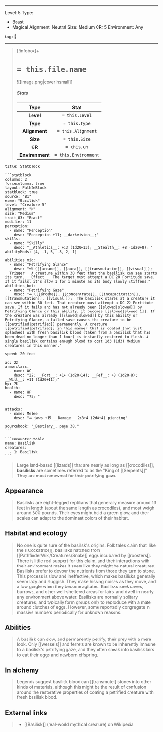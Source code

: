
---


Level: 5
Type:
- Beast
- Magical
Alignment: Neutral
Size: Medium
CR: 5
Environment: Any


tag: 👹

---

> [!infobox]+
> #  `= this.file.name`
> ![[image.png|cover hsmall]]
> ##### Stats
> Type | Stat |
> :---:|:---:|
> **Level** | `= this.Level` |
> **Type** | `= this.Type` |
> **Alignment** | `= this.Alignment` |
> **Size** | `= this.Size` |
> **CR** | `= this.CR` |
> **Environment** | `= this.Environment` |




````ad-info
title: Statblock

```statblock
columns: 2
forcecolumns: true
layout: Path2eBlock
statblock: true
source: "B1"
name: "Basilisk"
level: "Creature 5"
alignment: "N"
size: "Medium"
trait_03: "Beast"
modifier: 11
perception:
  - name: "Perception"
    desc: "Perception +11; __darkvision__;"
skills:
  - name: "Skills"
    desc: "__Athletics__: +13 (1d20+13); __Stealth__: +8 (1d20+8); "
abilityMods: [4, -1, 5, -3, 2, 1]

abilities_mid:
  - name: "Petrifying Glance"
    desc: "⬲ ([[arcane]], [[aura]], [[transmutation]], [[visual]]); __Trigger__ A creature within 30 feet that the basilisk can see starts its turn. __Effect__  The target must attempt a DC 20 Fortitude save. If it fails, it's slow 1 for 1 minute as its body slowly stiffens."
abilities_bot:
  - name: "Petrifying Gaze"
    desc: "⬺ ([[arcane]], [[concentrate]], [[incapacitation]], [[transmutation]], [[visual]]);  The basilisk stares at a creature it can see within 30 feet. That creature must attempt a DC 22 Fortitude save. If it fails and has not already been [[slowed|slowed]] by Petrifying Glance or this ability, it becomes [[slowed|slowed 1]]. If the creature was already [[slowed|slowed]] by this ability or Petrifying Glance, a failed save causes the creature to be [[petrified|petrified]] permanently. A creature [[petrified|petrified]] in this manner that is coated (not just splashed) with fresh basilisk blood (taken from a basilisk that has been dead no longer than 1 hour) is instantly restored to flesh. A single basilisk contains enough blood to coat 1d3 (1d3) Medium creatures in this manner."

speed: 20 feet

ac: 22
armorclass:
  - name: AC
    desc: "22; __Fort__: +14 (1d20+14); __Ref__: +8 (1d20+8); __Will__: +11 (1d20+11);"
hp: 75
health:
  - name: HP
    desc: "75; "


attacks:
  - name: Melee
    desc: "⬻ jaws +15 __Damage__ 2d8+4 (2d8+4) piercing"

sourcebook: "_Bestiary_, page 38."
```

```encounter-table
name: Basilisk
creatures:
  - 1: Basilisk
```

````



>  Large land-based [[lizards]] that are nearly as long as [[crocodiles]], **basilisks** are sometimes referred to as the "King of [[Serpents]]". They are most renowned for their petrifying gaze.



## Appearance

>  Basilisks are eight-legged reptilians that generally measure around 13 feet in length (about the same length as crocodiles), and most weigh around 300 pounds. Their eyes might hold a green glow, and their scales can adapt to the dominant colors of their habitat.


## Habitat and ecology

>  No one is quite sure of the basilisk's origins. Folk tales claim that, like the [[Cockatrice]], basilisks hatched from [[PathfinderWiki/Creatures/Snake]] eggs incubated by [[roosters]]. There is little real support for this claim, and their interactions with their environment makes it seem like they might be natural creatures. Basilisks prefer to devour the nutrients from those they turn to stone. This process is slow and ineffective, which makes basilisks generally seem lazy and sluggish. They make hissing noises as they move, and a low gurgle when they become agitated.
>  Basilisks seek caves, burrows, and other well-sheltered areas for lairs, and dwell in nearly any environment above water. Basilisks are normally solitary creatures, and typically form groups only to reproduce with a mate around clutches of eggs. However, some reportedly congregate in massive numbers periodically for unknown reasons.


## Abilities

>  A basilisk can slow, and permanently petrify, their prey with a mere look. Only [[weasels]] and ferrets are known to be inherently immune to a basilisk's petrifying gaze, and they often sneak into basilisk lairs to eat their eggs and newborn offspring.


## In alchemy

>  Legends suggest basilisk blood can [[transmute]] stones into other kinds of materials, although this might be the result of confusion around the restorative properties of coating a petrified creature with fresh basilisk blood.




## External links

>  - [[Basilisk]] (real-world mythical creature) on Wikipedia






